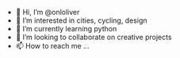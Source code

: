 - 👋 Hi, I’m @onloliver
- 👀 I’m interested in cities, cycling, design
- 🌱 I’m currently learning python
- 💞️ I’m looking to collaborate on creative projects
- 📫 How to reach me ...

<!---
onloliver/onloliver is a ✨ special ✨ repository because its `README.md` (this file) appears on your GitHub profile.
You can click the Preview link to take a look at your changes.
--->
